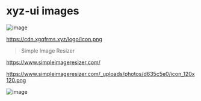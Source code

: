 # xyz-ui images


![image](https://user-images.githubusercontent.com/7291672/187476046-b5c4b55d-5ad1-4121-9f6c-8b6877ddd3b8.png)


<!--

120x120.png

![image](https://user-images.githubusercontent.com/7291672/187476383-0e3fc1bf-f627-475a-b5fb-f3e119fd53a0.png)

![image](https://user-images.githubusercontent.com/7291672/187476400-c261daa5-4dae-4f28-9800-711e5cf0b297.png)


-->

https://cdn.xgqfrms.xyz/logo/icon.png

> Simple Image Resizer

https://www.simpleimageresizer.com/


https://www.simpleimageresizer.com/_uploads/photos/d635c5e0/icon_120x120.png


![image](https://user-images.githubusercontent.com/7291672/187477119-b7db2f04-cc5f-4e12-b2a6-9390f0a59292.png)
